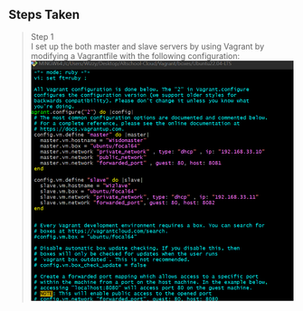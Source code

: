 ## Steps Taken
> Step 1  
I set up the both master and slave servers by using Vagrant by modifying a Vagrantfile with the following configuration:
![Vagrantfile showing VMs modification](images/1.configvms.png)
